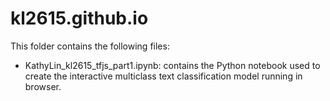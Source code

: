 # kl2615.github.io

This folder contains the following files: 
- KathyLin_kl2615_tfjs_part1.ipynb: contains the Python notebook used to create the interactive multiclass text classification model running in browser.
